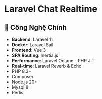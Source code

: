 # Laravel Chat Realtime

## 🚀 Công Nghệ Chính
- **Backend**: Laravel 11
- **Docker**: Laravel Sail
- **Frontend**: Vue 3
- **SPA Routing**: Inertia.js
- **Performance**: Laravel Octane - PHP JIT
- **Real-time**: Laravel Reverb & Echo
- PHP 8.3+
- Composer
- Node.js 20+
- Mysql 8
- Redis
